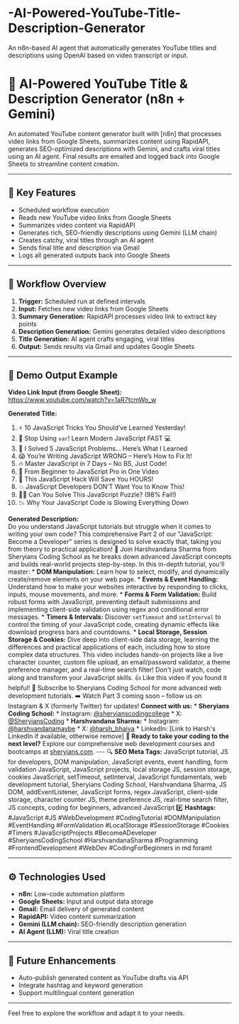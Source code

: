 # -AI-Powered-YouTube-Title-Description-Generator
An n8n-based AI agent that automatically generates YouTube titles and descriptions using OpenAI based on video transcript or input.
# 🎥 AI-Powered YouTube Title & Description Generator (n8n + Gemini)

An automated YouTube content generator built with [n8n] that processes video links from Google Sheets, summarizes content using RapidAPI, generates SEO-optimized descriptions with Gemini, and crafts viral titles using an AI agent. Final results are emailed and logged back into Google Sheets to streamline content creation.

---

## 🚀 Key Features

- Scheduled workflow execution  
- Reads new YouTube video links from Google Sheets  
- Summarizes video content via RapidAPI  
- Generates rich, SEO-friendly descriptions using Gemini (LLM chain)  
- Creates catchy, viral titles through an AI agent  
- Sends final title and description via Gmail  
- Logs all generated outputs back into Google Sheets  

---

## 🔄 Workflow Overview

1. **Trigger:** Scheduled run at defined intervals  
2. **Input:** Fetches new video links from Google Sheets  
3. **Summary Generation:** RapidAPI processes video link to extract key points  
4. **Description Generation:** Gemini generates detailed video descriptions  
5. **Title Generation:** AI agent crafts engaging, viral titles  
6. **Output:** Sends results via Gmail and updates Google Sheets  

---

## 🧪 Demo Output Example

**Video Link Input (from Google Sheet):**  
https://www.youtube.com/watch?v=1aR7tcmWo_w

**Generated Title:**  
1. ⚡️ 10 JavaScript Tricks You Should’ve Learned Yesterday!
2. 🧨 Stop Using `var`! Learn Modern JavaScript FAST 💻
3. 🧠 I Solved 5 JavaScript Problems… Here’s What I Learned
4. 😱 You’re Writing JavaScript WRONG – Here’s How to Fix It!
5. 🔥 Master JavaScript in 7 Days – No BS, Just Code!
6. 🚀 From Beginner to JavaScript Pro in One Video
7. 🧪 This JavaScript Hack Will Save You HOURS!
8. 💥 JavaScript Developers DON’T Want You to Know This!
9. 🕵️‍♂️ Can You Solve This JavaScript Puzzle? (98% Fail!)
10. 📉 Why Your JavaScript Code is Slowing Everything Down

**Generated Description:**  
Do you understand JavaScript tutorials but struggle when it comes to writing your own code? This comprehensive Part 2 of our "JavaScript: Become a Developer" series is designed to solve exactly that, taking you from theory to practical application! 🚀 Join Harshvandana Sharma from Sheryians Coding School as he breaks down advanced JavaScript concepts and builds real-world projects step-by-step. In this in-depth tutorial, you'll master: * **DOM Manipulation:** Learn how to select, modify, and dynamically create/remove elements on your web page. * **Events & Event Handling:** Understand how to make your websites interactive by responding to clicks, inputs, mouse movements, and more. * **Forms & Form Validation:** Build robust forms with JavaScript, preventing default submissions and implementing client-side validation using regex and conditional error messages. * **Timers & Intervals:** Discover `setTimeout` and `setInterval` to control the timing of your JavaScript code, creating dynamic effects like download progress bars and countdowns. * **Local Storage, Session Storage & Cookies:** Dive deep into client-side data storage, learning the differences and practical applications of each, including how to store complex data structures. This video includes hands-on projects like a live character counter, custom file upload, an email/password validator, a theme preference manager, and a real-time search filter! Don't just watch, code along and transform your JavaScript skills. 👍 Like this video if you found it helpful! 🔔 Subscribe to Sheryians Coding School for more advanced web development tutorials. ➡️ Watch Part 3 coming soon – follow us on Instagram & X (formerly Twitter) for updates! **Connect with us:** * **Sheryians Coding School:** * Instagram: [@sheryianscodingcollege](https://www.instagram.com/sheryianscodingcollege/) * X: [@SheryiansCoding](https://twitter.com/SheryiansCoding) * **Harshvandana Sharma:** * Instagram: [@harshvandanamaybe](https://www.instagram.com/harshvandanamaybe/) * X: [@harsh_bhaiya](https://twitter.com/harsh_bhaiya) * LinkedIn: [Link to Harsh's LinkedIn if available, otherwise remove] **🚀 Ready to take your coding to the next level?** Explore our comprehensive web development courses and bootcamps at [sheryians.com](https://sheryians.com). --- 🔍 **SEO Meta Tags:** JavaScript tutorial, JS for developers, DOM manipulation, JavaScript events, event handling, form validation JavaScript, JavaScript projects, local storage JS, session storage, cookies JavaScript, setTimeout, setInterval, JavaScript fundamentals, web development tutorial, Sheryians Coding School, Harshvandana Sharma, JS DOM, addEventListener, JavaScript forms, regex JavaScript, client-side storage, character counter JS, theme preference JS, real-time search filter, JS concepts, coding for beginners, advanced JavaScript 
#️⃣ **Hashtags:** #JavaScript #JS #WebDevelopment #CodingTutorial #DOMManipulation #EventHandling #FormValidation #LocalStorage #SessionStorage #Cookies #Timers #JavaScriptProjects #BecomeADeveloper #SheryiansCodingSchool #HarshvandanaSharma #Programming #FrontendDevelopment #WebDev #CodingForBeginners in md foramt

---

## ⚙️ Technologies Used

- **n8n:** Low-code automation platform  
- **Google Sheets:** Input and output data storage  
- **Gmail:** Email delivery of generated content  
- **RapidAPI:** Video content summarization  
- **Gemini (LLM chain):** SEO-friendly description generation  
- **AI Agent (LLM):** Viral title creation  

---

## 🧩 Future Enhancements

- Auto-publish generated content as YouTube drafts via API  
- Integrate hashtag and keyword generation  
- Support multilingual content generation  

---

Feel free to explore the workflow and adapt it to your needs.
